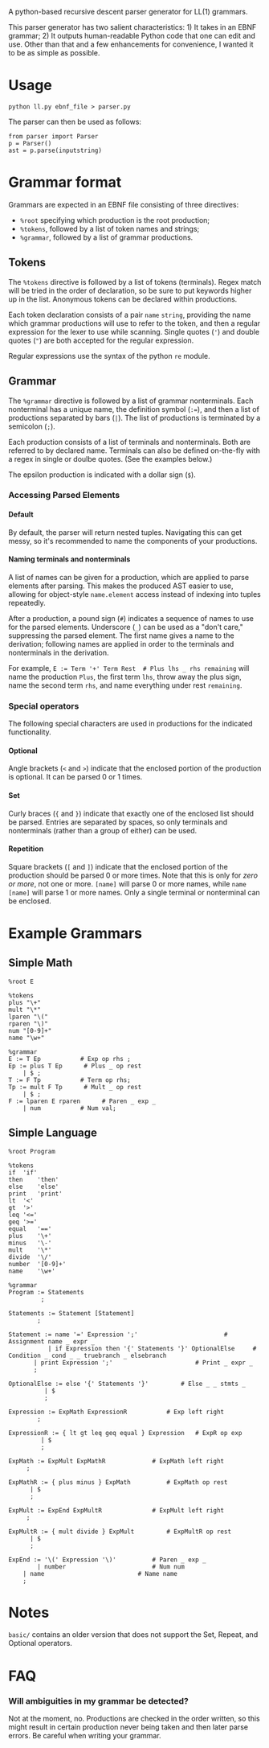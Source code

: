 
A python-based recursive descent parser generator for LL(1) grammars.

This parser generator has two salient characteristics: 1) It takes in an EBNF grammar; 2) It outputs human-readable Python code that one can edit and use. Other than that and a few enhancements for convenience, I wanted it to be as simple as possible.


# Usage

`python ll.py ebnf_file > parser.py`

The parser can then be used as follows:

```
from parser import Parser
p = Parser()
ast = p.parse(inputstring)
```

# Grammar format
Grammars are expected in an EBNF file consisting of three directives:
* `%root` specifying which production is the root production;
* `%tokens`, followed by a list of token names and strings;
* `%grammar`, followed by a list of grammar productions.


## Tokens

The `%tokens` directive is followed by a list of tokens (terminals). Regex match will be tried in the order of declaration, so be sure to put keywords higher up in the list. Anonymous tokens can be declared within productions.

Each token declaration consists of a pair `name` `string`, providing the name which grammar productions will use to refer to the token, and then a regular expression for the lexer to use while scanning. Single quotes (`'`) and double quotes (`"`) are both accepted for the regular expression.

Regular expressions use the syntax of the python `re` module.


## Grammar

The `%grammar` directive is followed by a list of grammar nonterminals. Each nonterminal has a unique name, the definition symbol (`:=`), and then a list of productions separated by bars (`|`). The list of productions is terminated by a semicolon (`;`).

Each production consists of a list of terminals and nonterminals. Both are referred to by declared name. Terminals can also be defined on-the-fly with a regex in single or doulbe quotes. (See the examples below.)

The epsilon production is indicated with a dollar sign (`$`).

### Accessing Parsed Elements

#### Default

By default, the parser will return nested tuples. Navigating this can get messy, so it's recommended to name the components of your productions.

#### Naming terminals and nonterminals

A list of names can be given for a production, which are applied to parse elements after parsing. This makes the produced AST easier to use, allowing for object-style `name.element` access instead of indexing into tuples repeatedly.

After a production, a pound sign (`#`) indicates a sequence of names to use for the parsed elements. Underscore (`_`) can be used as a "don't care," suppressing the parsed element. The first name gives a name to the derivation; following names are applied in order to the terminals and nonterminals in the derivation.

For example,
`E := Term '+' Term Rest  # Plus lhs _ rhs remaining`
will name the production `Plus`, the first term `lhs`, throw away the plus sign, name the second term `rhs`, and name everything under rest `remaining`.

### Special operators

The following special characters are used in productions for the indicated functionality.

#### Optional

Angle brackets (`<` and `>`) indicate that the enclosed portion of the production is optional. It can be parsed 0 or 1 times.

#### Set

Curly braces (`{` and `}`) indicate that exactly one of the enclosed list should be parsed. Entries are separated by spaces, so only terminals and nonterminals (rather than a group of either) can be used.

#### Repetition

Square brackets (`[` and `]`) indicate that the enclosed portion of the production should be parsed 0 or more times. Note that this is only for *zero or more*, not one or more. `[name]` will parse 0 or more names, while `name [name]` will parse 1 or more names. Only a single terminal or nonterminal can be enclosed.


# Example Grammars

## Simple Math

```
%root E

%tokens
plus "\+"
mult "\*"
lparen "\("
rparen "\)"
num "[0-9]+"
name "\w+"

%grammar
E := T Ep           # Exp op rhs ;
Ep := plus T Ep      # Plus _ op rest
    | $ ;
T := F Tp           # Term op rhs;
Tp := mult F Tp      # Mult _ op rest
    | $ ;
F := lparen E rparen      # Paren _ exp _
    | num           # Num val;
```

## Simple Language
```
%root Program

%tokens
if	'if'
then	'then'
else	'else'
print	'print'
lt	'<'
gt	'>'
leq	'<='
geq	'>='
equal	'=='
plus	'\+'
minus	'\-'
mult	'\*'
divide	'\/'
number	'[0-9]+'
name	'\w+'

%grammar
Program := Statements
     	 ;

Statements := Statement [Statement]
	    ;

Statement := name '=' Expression ';'			            # Assignment name _ expr _
    	   | if Expression then '{' Statements '}' OptionalElse     # Condition _ cond _ _ truebranch _ elsebranch
	   | print Expression ';'   		  		    # Print _ expr _
	   ;

OptionalElse := else '{' Statements '}'			# Else _ _ stmts _
	      | $
	      ;

Expression := ExpMath ExpressionR			# Exp left right
	    ;

ExpressionR := { lt gt leq geq equal } Expression	# ExpR op exp
	     | $
	     ;

ExpMath := ExpMult ExpMathR				# ExpMath left right
	 ;

ExpMathR := { plus minus } ExpMath			# ExpMath op rest
	  | $
	  ;

ExpMult := ExpEnd ExpMultR				# ExpMult left right
	 ;

ExpMultR := { mult divide } ExpMult			# ExpMultR op rest
	  | $
	  ;

ExpEnd := '\(' Expression '\)'          # Paren _ exp _
        | number                        # Num num
	| name                          # Name name
	;
```


# Notes

`basic/` contains an older version that does not support the Set, Repeat, and Optional operators.


# FAQ

### Will ambiguities in my grammar be detected?
Not at the moment, no. Productions are checked in the order written, so this might result in certain production never being taken and then later parse errors. Be careful when writing your grammar.
